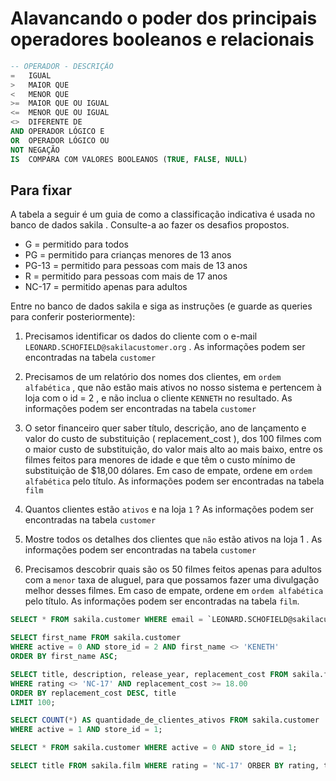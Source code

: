 # Alavancando o poder dos principais operadores booleanos e relacionais
```sql
-- OPERADOR - DESCRIÇÃO
=   IGUAL
>   MAIOR QUE
<   MENOR QUE
>=  MAIOR QUE OU IGUAL
<=  MENOR QUE OU IGUAL
<>  DIFERENTE DE
AND OPERADOR LÓGICO E
OR  OPERADOR LÓGICO OU
NOT NEGAÇÃO
IS  COMPARA COM VALORES BOOLEANOS (TRUE, FALSE, NULL)
```


## Para fixar
A tabela a seguir é um guia de como a classificação indicativa é usada no banco de dados sakila . Consulte-a ao fazer os desafios propostos.
- G = permitido para todos
- PG = permitido para crianças menores de 13 anos
- PG-13 = permitido para pessoas com mais de 13 anos
- R = permitido para pessoas com mais de 17 anos
- NC-17 = permitido apenas para adultos

Entre no banco de dados sakila e siga as instruções (e guarde as queries para conferir posteriormente):
1. Precisamos identificar os dados do cliente com o e-mail `LEONARD.SCHOFIELD@sakilacustomer.org` . As informações podem ser encontradas na tabela `customer`

2. Precisamos de um relatório dos nomes dos clientes, em `ordem alfabética` , que não estão mais ativos no nosso sistema e pertencem à loja com o id = 2 , e não inclua o cliente `KENNETH` no resultado. As informações podem ser encontradas na tabela `customer`

3. O setor financeiro quer saber título, descrição, ano de lançamento e valor do custo de substituição ( replacement_cost ), dos 100 filmes com o maior custo de substituição, do valor mais alto ao mais baixo, entre os filmes feitos para menores de idade e que têm o custo mínimo de substituição de $18,00 dólares. Em caso de empate, ordene em `ordem alfabética` pelo título. As informações podem ser encontradas na tabela `film`

4. Quantos clientes estão `ativos` e na loja `1` ? As informações podem ser encontradas na tabela `customer`

5. Mostre todos os detalhes dos clientes que `não` estão ativos na loja 1 . As informações podem ser encontradas na tabela `customer`

6. Precisamos descobrir quais são os 50 filmes feitos apenas para adultos com a `menor` taxa de aluguel, para que possamos fazer uma divulgação melhor desses filmes. Em caso de empate, ordene em `ordem alfabética` pelo título. As informações podem ser encontradas na tabela `film`.

```sql
SELECT * FROM sakila.customer WHERE email = `LEONARD.SCHOFIELD@sakilacustomer.org`;

SELECT first_name FROM sakila.customer
WHERE active = 0 AND store_id = 2 AND first_name <> 'KENETH'
ORDER BY first_name ASC;

SELECT title, description, release_year, replacement_cost FROM sakila.film
WHERE rating <> 'NC-17' AND replacement_cost >= 18.00
ORDER BY replacement_cost DESC, title
LIMIT 100;

SELECT COUNT(*) AS quantidade_de_clientes_ativos FROM sakila.customer
WHERE active = 1 AND store_id = 1;

SELECT * FROM sakila.customer WHERE active = 0 AND store_id = 1;

SELECT title FROM sakila.film WHERE rating = 'NC-17' ORBER BY rating, title LIMIT 50;
```
